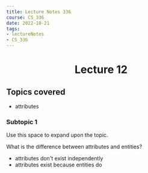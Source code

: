 ```yaml
---
title: Lecture Notes 336
course: CS_336
date: 2022-10-21
tags: 
- lectureNotes
- CS_336
---
```


<center><h1>Lecture 12</h1></center>

## Topics covered
- attributes


### Subtopic 1
Use this space to expand upon the topic.


What is the difference between attributes and entities?
- attributes don't exist independently
- attributes exist because entities do

